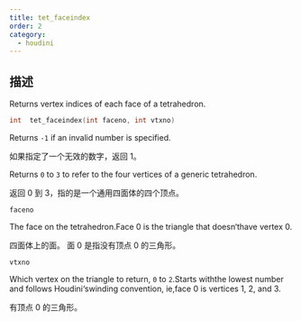 ```yaml
---
title: tet_faceindex
order: 2
category:
  - houdini
---
```

    
## 描述

Returns vertex indices of each face of a tetrahedron.

```c
int  tet_faceindex(int faceno, int vtxno)
```

Returns `-1` if an invalid number is specified.

如果指定了一个无效的数字，返回 1。

Returns `0` to `3` to refer to the four vertices of a generic tetrahedron.

返回 0 到 3，指的是一个通用四面体的四个顶点。

`faceno`

The face on the tetrahedron.Face 0 is the triangle that doesn‘thave vertex 0.

四面体上的面。 面 0 是指没有顶点 0 的三角形。

`vtxno`

Which vertex on the triangle to return, `0` to `2`.Starts withthe lowest
number and follows Houdini‘swinding convention, ie,face 0 is vertices 1, 2,
and 3.

有顶点 0 的三角形。
